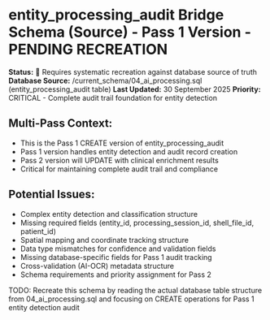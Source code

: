 # entity_processing_audit Bridge Schema (Source) - Pass 1 Version - PENDING RECREATION

**Status:** 🚧 Requires systematic recreation against database source of truth
**Database Source:** /current_schema/04_ai_processing.sql (entity_processing_audit table)
**Last Updated:** 30 September 2025
**Priority:** CRITICAL - Complete audit trail foundation for entity detection

## Multi-Pass Context:
- This is the Pass 1 CREATE version of entity_processing_audit
- Pass 1 version handles entity detection and audit record creation
- Pass 2 version will UPDATE with clinical enrichment results
- Critical for maintaining complete audit trail and compliance

## Potential Issues:
- Complex entity detection and classification structure
- Missing required fields (entity_id, processing_session_id, shell_file_id, patient_id)
- Spatial mapping and coordinate tracking structure
- Data type mismatches for confidence and validation fields
- Missing database-specific fields for Pass 1 audit tracking
- Cross-validation (AI-OCR) metadata structure
- Schema requirements and priority assignment for Pass 2

TODO: Recreate this schema by reading the actual database table structure from 04_ai_processing.sql and focusing on CREATE operations for Pass 1 entity detection audit